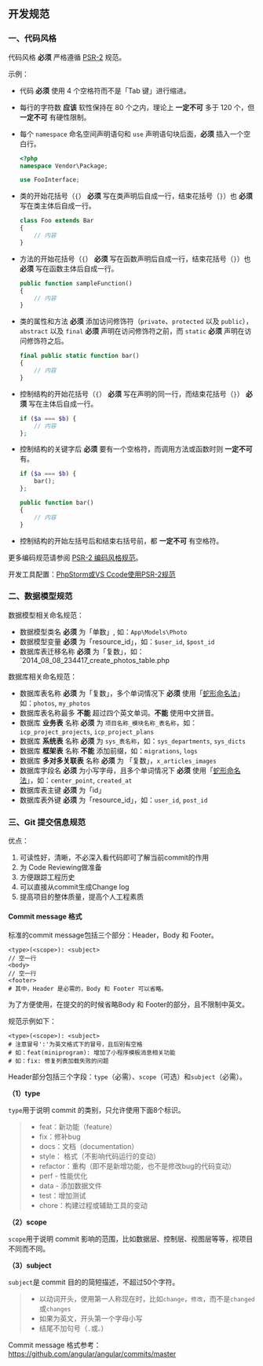 ## 开发规范

### 一、代码风格

代码风格 **必须** 严格遵循 [PSR-2](http://www.php-fig.org/psr/psr-2/) 规范。

示例：

- 代码 **必须** 使用 4 个空格符而不是「Tab 键」进行缩进。

- 每行的字符数 **应该** 软性保持在 80 个之内，理论上 **一定不可** 多于 120 个，但 **一定不可** 有硬性限制。

- 每个 `namespace` 命名空间声明语句和 `use` 声明语句块后面，**必须** 插入一个空白行。

  ```php
  <?php
  namespace Vendor\Package;
  
  use FooInterface;
  ```

- 类的开始花括号（`{`） **必须** 写在类声明后自成一行，结束花括号（`}`）也 **必须** 写在类主体后自成一行。

  ```php
  class Foo extends Bar
  {
      // 内容
  }
  ```

- 方法的开始花括号（`{`） **必须** 写在函数声明后自成一行，结束花括号（`}`）也 **必须** 写在函数主体后自成一行。

  ```php
  public function sampleFunction()
  {
      // 内容
  }
  ```

- 类的属性和方法 **必须** 添加访问修饰符（`private`、`protected` 以及 `public`），`abstract` 以及 `final` **必须** 声明在访问修饰符之前，而 `static` **必须** 声明在访问修饰符之后。

  ```php
  final public static function bar()
  {
      // 内容
  }
  ```
- 控制结构的开始花括号（`{`） **必须** 写在声明的同一行，而结束花括号（`}`） **必须** 写在主体后自成一行。

  ```php
  if ($a === $b) {
      // 内容
  };
  ```
  
- 控制结构的关键字后 **必须** 要有一个空格符，而调用方法或函数时则 **一定不可** 有。

  ```php
  if ($a === $b) {
      bar();
  };
  
  public function bar()
  {
      // 内容
  }
  ```


- 控制结构的开始左括号后和结束右括号前，都 **一定不可** 有空格符。

更多编码规范请参阅 [PSR-2 编码风格规范](https://learnku.com/docs/psr/psr-2-coding-style-guide/1606)。

开发工具配置：[PhpStorm或VS Ccode使用PSR-2规范](http://pwwtest.com/2018/05/14/phpstorm%E6%88%96vscode%E4%BD%BF%E7%94%A8psr2%E8%A7%84%E8%8C%83/)

### 二、数据模型规范

数据模型相关命名规范：

- 数据模型类名 **必须** 为「单数」, 如：`App\Models\Photo`
- 数据模型变量 **必须** 为「resource_id」，如：`$user_id`, `$post_id`
- 数据库表迁移名称 **必须** 为「复数」，如：`2014_08_08_234417_create_photos_table.php

数据库相关命名规范：

- 数据库表名称 **必须** 为「复数」，多个单词情况下 **必须** 使用「[蛇形命名法](https://en.wikipedia.org/wiki/Snake_case)」 如：`photos`, `my_photos`
- 数据库表名称最多 **不能** 超过四个英文单词。**不能** 使用中文拼音。
- 数据库 **业务表** 名称 **必须** 为 `项目名称_模块名称_表名称`，如：`icp_project_projects`, `icp_project_plans`
- 数据库 **系统表** 名称 **必须** 为 `sys_表名称`，如：`sys_departments`, `sys_dicts`
- 数据库 **框架表** 名称 **不能** 添加前缀，如：`migrations`, `logs`
- 数据库 **多对多关联表** 名称 **必须** 为 「复数」，`x_articles_images`
- 数据库字段名 **必须** 为小写字母，且多个单词情况下 **必须** 使用「[蛇形命名法](https://en.wikipedia.org/wiki/Snake_case)」，如：`center_point`, `created_at`
- 数据库表主键 **必须** 为「id」
- 数据库表外键 **必须** 为「resource_id」，如：`user_id`, `post_id`

### 三、Git 提交信息规范

优点：

1. 可读性好，清晰，不必深入看代码即可了解当前commit的作用
2. 为 Code Reviewing做准备
3. 方便跟踪工程历史
4. 可以直接从commit生成Change log
5. 提高项目的整体质量，提高个人工程素质

#### Commit message 格式

标准的commit message包括三个部分：Header，Body 和 Footer。

```shell
<type>(<scope>): <subject>
// 空一行
<body>
// 空一行
<footer>
# 其中，Header 是必需的，Body 和 Footer 可以省略。
```

为了方便使用，在提交的的时候省略Body 和 Footer的部分，且不限制中英文。

规范示例如下：

```shell
<type>(<scope>): <subject>
# 注意冒号':'为英文格式下的冒号，且后别有空格
# 如：feat(miniprogram): 增加了小程序模板消息相关功能
# 如：fix: 修复列表加载失败的问题
```

Header部分包括三个字段：`type`（必需）、`scope`（可选）和`subject`（必需）。

**（1）type**

`type`用于说明 commit 的类别，只允许使用下面8个标识。

> - feat：新功能（feature）
> - fix：修补bug
> - docs：文档（documentation）
> - style： 格式（不影响代码运行的变动）
> - refactor：重构（即不是新增功能，也不是修改bug的代码变动）
> - perf - 性能优化
> - data - 添加数据文件
> - test：增加测试
> - chore：构建过程或辅助工具的变动

**（2）scope**

`scope`用于说明 commit 影响的范围，比如数据层、控制层、视图层等等，视项目不同而不同。

**（3）subject**

`subject`是 commit 目的的简短描述，不超过50个字符。

> - 以动词开头，使用第一人称现在时，比如`change`，`修改`，而不是`changed`或`changes`
> - 如果为英文，开头第一个字母小写
> - 结尾不加句号（`.`或`。`）
> 

Commit message 格式参考：https://github.com/angular/angular/commits/master
